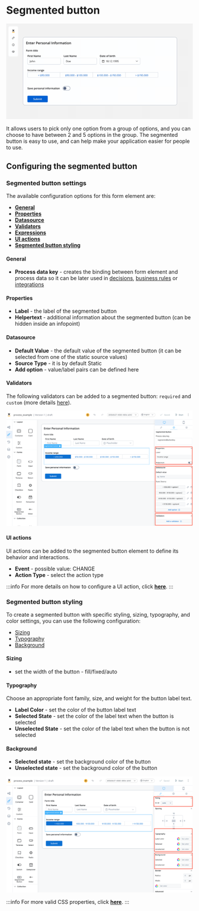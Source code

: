 # Segmented button

![](../../img/segmented_button1.gif)

It allows users to pick only one option from a group of options, and you can choose to have between 2 and 5 options in the group. The segmented button is easy to use, and can help make your application easier for people to use.

## Configuring the segmented button

### Segmented button settings

The available configuration options for this form element are:

- [**General**](#general)
- [**Properties**](#properties)
- [**Datasource**](#datasource)
- [**Validators**](#validators)
- [**Expressions**](#expressions)
- [**UI actions**](#ui-actions)
- [**Segmented button styling**](#segmented-button-styling)

#### General
   
* **Process data key** - creates the binding between form element and process data so it can be later used in [decisions](../../../node/exclusive-gateway-node.md), [business rules](../../../actions/business-rule-action/business-rule-action.md) or [integrations](../../../node/message-send-received-task-node.md)

#### Properties

* **Label** - the label of the segmented button
* **Helpertext** - additional information about the segmented button (can be hidden inside an infopoint)

#### Datasource

* **Default Value** - the default value of the segmented button (it can be selected from one of the static source values)
* **Source Type** - it is by default Static
* **Add option** - value/label pairs can be defined here

#### Validators

The following validators can be added to a segmented button: `required` and `custom` (more details [here](../../validators.md)).

![](../../img/segmented_button_props.png)


#### UI actions

UI actions can be added to the segmented button element to define its behavior and interactions.

* **Event** - possible value: CHANGE
* **Action Type** - select the action type

:::info
For more details on how to configure a UI action, click [**here**](../../ui-actions.md).
:::

### Segmented button styling

To create a segmented button with specific styling, sizing, typography, and color settings, you can use the following configuration:

* [Sizing](#sizing)
* [Typography](#typography)
* [Background](#background)

#### Sizing

* set the width of the button - fill/fixed/auto

#### Typography

Choose an appropriate font family, size, and weight for the button label text.

* **Label Color** - set the color of the button label text
* **Selected State** - set the color of the label text when the button is selected
* **Unselected State** - set the color of the label text when the button is not selected

#### Background

* **Selected state** - set the background color of the button
* **Unselected state** - set the background color of the button

![](../../img/segmented_button_styling.png)

:::info
For more valid CSS properties, click [**here**](../../#styling).
:::
